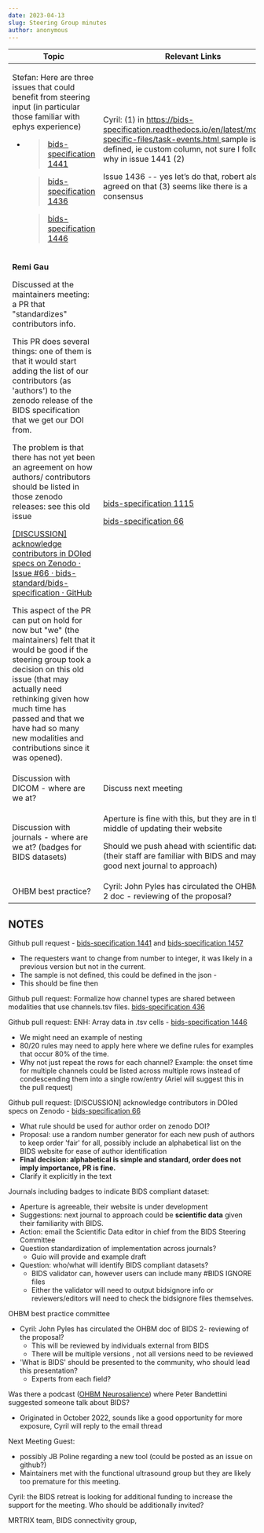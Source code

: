 ```yaml
---
date: 2023-04-13
slug: Steering Group minutes
author: anonymous
---
```




<!-- more -->




<table>
 <thead>
  <tr class="header">
   <th>
    <strong>
     Topic
    </strong>
   </th>
   <th>
    <strong>
     Relevant Links
    </strong>
   </th>
  </tr>
 </thead>
 <tbody>
  <tr class="odd">
   <td>
    <p>
     Stefan: Here are three issues that could benefit from steering input (in particular those familiar with ephys experience)
    </p>
    <ul>
     <li>
      <blockquote>
       <p>
        <a href="https://github.com/bids-standard/bids-specification/pull/1441">
         bids-specification 1441
        </a>
       </p>
      </blockquote>
      <blockquote>
       <p>
        <a href="https://github.com/bids-standard/bids-specification/issues/1436">
         bids-specification 1436
        </a>
       </p>
      </blockquote>
      <blockquote>
       <p>
        <a href="https://github.com/bids-standard/bids-specification/issues/1446">
         bids-specification 1446
        </a>
       </p>
      </blockquote>
     </li>
    </ul>
   </td>
   <td>
    <p>
     Cyril: (1) in
     <a href="https://bids-specification.readthedocs.io/en/latest/modality-specific-files/task-events.html">
      <span class="underline">
       https://bids-specification.readthedocs.io/en/latest/modality-specific-files/task-events.html
      </span>
     </a>
     sample is not defined, ie custom column, not sure I follow the why in issue 1441 (2)
    </p>
    <p>
     Issue 1436 -- yes let’s do that, robert also agreed on that (3) seems like there is a consensus
    </p>
   </td>
  </tr>
  <tr class="even">
   <td>
    <p>
     <strong>
      Remi Gau
     </strong>
    </p>
    <p>
     Discussed at the maintainers meeting: a PR that "standardizes" contributors info.
    </p>
    <p>
     This PR does several things: one of them is that it would start adding the list of our contributors (as 'authors') to the zenodo release of the BIDS specification that we get our DOI from.
    </p>
    <p>
     The problem is that there has not yet been an agreement on how authors/ contributors should be listed in those zenodo releases: see this old issue
    </p>
    <p>
     <a href="https://github.com/bids-standard/bids-specification/issues/66">
      <span class="underline">
       [DISCUSSION] acknowledge contributors in DOIed specs on Zenodo · Issue #66 · bids-standard/bids-specification · GitHub
      </span>
     </a>
    </p>
    <p>
     This aspect of the PR can put on hold for now but "we" (the maintainers) felt that it would be good if the steering group took a decision on this old issue (that may actually need rethinking given how much time has passed and that we have had so many new modalities and contributions since it was opened).
    </p>
   </td>
   <td>
    <p>
     <a href="https://github.com/bids-standard/bids-specification/pull/1115">
      bids-specification 1115
     </a>
    </p>
    <p>
     <a href="https://github.com/bids-standard/bids-specification/issues/66">
      bids-specification 66
     </a>
    </p>
   </td>
  </tr>
  <tr class="odd">
   <td>
    Discussion with DICOM - where are we at?
   </td>
   <td>
    Discuss next meeting
   </td>
  </tr>
  <tr class="even">
   <td>
    Discussion with journals - where are we at? (badges for BIDS datasets)
   </td>
   <td>
    <p>
     Aperture is fine with this, but they are in the middle of updating their website
    </p>
    <p>
     Should we push ahead with scientific data? (their staff are familiar with BIDS and may be a good next journal to approach)
    </p>
   </td>
  </tr>
  <tr class="odd">
   <td>
    OHBM best practice?
   </td>
   <td>
    Cyril: John Pyles has circulated the OHBM BIDS 2 doc - reviewing of the proposal?
   </td>
  </tr>
 </tbody>
</table>


## NOTES

Github pull request - [bids-specification 1441](https://github.com/bids-standard/bids-specification/pull/1441)
and [bids-specification 1457](https://github.com/bids-standard/bids-specification/pull/1457)
-   The requesters want to change from number to integer, it was likely
    in a previous version but not in the current.
-   The sample is not defined, this could be defined in the json -
-   This should be fine then

Github pull request: Formalize how channel types are shared between
modalities that use channels.tsv files. [bids-specification 436](https://github.com/bids-standard/bids-specification/issues/1436)

Github pull request: ENH: Array data in .tsv cells - [bids-specification 1446](https://github.com/bids-standard/bids-specification/issues/1446)
-   We might need an example of nesting
-   80/20 rules may need to apply here where we define rules for
    examples that occur 80% of the time.
-   Why not just repeat the rows for each channel? Example: the onset
    time for multiple channels could be listed across multiple rows
    instead of condescending them into a single row/entry (Ariel will
    suggest this in the pull request)

Github pull request: [DISCUSSION] acknowledge contributors in DOIed
specs on Zenodo - [bids-specification 66](https://github.com/bids-standard/bids-specification/issues/66)
-   What rule should be used for author order on zenodo DOI?
-   Proposal: use a random number generator for each new push of authors
    to keep order 'fair' for all, possibly include an alphabetical
    list on the BIDS website for ease of author identification
-   **Final decision: alphabetical is simple and standard, order does
    not imply importance, PR is fine.**
-   Clarify it explicitly in the text

Journals including badges to indicate BIDS compliant dataset:
-   Aperture is agreeable, their website is under development
-   Suggestions: next journal to approach could be **scientific data**
    given their familiarity with BIDS.
-   Action: email the Scientific Data editor in chief from the BIDS
    Steering Committee
-   Question standardization of implementation across journals?
    -   Guio will provide and example draft
-   Question: who/what will identify BIDS compliant datasets?
    -   BIDS validator can, however users can include many \#BIDS IGNORE
        files
    -   Either the validator will need to output bidsignore info or
        reviewers/editors will need to check the bidsignore files
        themselves.

OHBM best practice committee
-   Cyril: John Pyles has circulated the OHBM doc of BIDS 2- reviewing
    of the proposal?
    -   This will be reviewed by individuals external from BIDS
    -   There will be multiple versions , not all versions need to be
        reviewed
-   'What is BIDS' should be presented to the community, who should lead
    this presentation?
    -   Experts from each field?

Was there a podcast ([OHBM Neurosalience](https://www.youtube.com/playlist?list=PLg2e4R8SdhpdIMG7Tb9WAEZA6HRnx8Vsb))
where Peter Bandettini suggested someone talk about BIDS?
-   Originated in October 2022, sounds like a good opportunity for more
    exposure, Cyril will reply to the email thread

Next Meeting Guest:
-   possibly JB Poline regarding a new tool (could be posted as an issue
    on github?)
-   Maintainers met with the functional ultrasound group but they are
    likely too premature for this meeting.

Cyril: the BIDS retreat is looking for additional funding to increase
the support for the meeting. Who should be additionally invited?

MRTRIX team, BIDS connectivity group,
